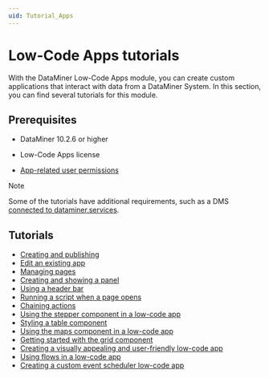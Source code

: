 ```yaml
---
uid: Tutorial_Apps
---
```


# Low-Code Apps tutorials

With the DataMiner Low-Code Apps module, you can create custom applications that interact with data from a DataMiner System. In this section, you can find several tutorials for this module.

## Prerequisites

- DataMiner 10.2.6 or higher

- Low-Code Apps license

- [App-related user permissions](xref:DataMiner_user_permissions#modules--user-definable-apps--view-apps)

> [!NOTE]
> Some of the tutorials have additional requirements, such as a DMS [connected to dataminer.services](xref:Connecting_your_DataMiner_System_to_the_cloud).

## Tutorials

- [Creating and publishing](xref:Tutorial_Apps_Creating_And_Publishing)
- [Edit an existing app](xref:Tutorial_Apps_Edit_Existing_App)
- [Managing pages](xref:Tutorial_Apps_Managing_Pages)
- [Creating and showing a panel](xref:Tutorial_Apps_Panel)
- [Using a header bar](xref:Tutorial_Apps_Headerbar)
- [Running a script when a page opens](xref:Tutorial_Apps_Script_Upon_Page_Load)
- [Chaining actions](xref:Tutorial_Apps_Chaining_Actions)
- [Using the stepper component in a low-code app](xref:TutorialStepper)
- [Styling a table component](xref:Tutorial_Apps_Style_A_Table)
- [Using the maps component in a low-code app](xref:TutorialMaps)
- [Getting started with the grid component](xref:Tutorial_Apps_Grid)
- [Creating a visually appealing and user-friendly low-code app](xref:Tutorial_App_Design)
- [Using flows in a low-code app](xref:Tutorial_Apps_Flows)
- [Creating a custom event scheduler low-code app](xref:Tutorial_Custom_Event_Scheduler_LCA)
